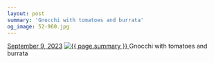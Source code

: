 ```yaml
---
layout: post
summary: 'Gnocchi with tomatoes and burrata'
og_image: 52-960.jpg
---
```


<p>
  <time>
    <a href="/52">September 9, 2023</a>
  </time>
  <a href="/52">
    <img src="{{ site.assets_url }}/52-480.jpg" srcset="{{ site.assets_url }}/52-240.jpg 240w, {{ site.assets_url }}/52-480.jpg 480w, {{ site.assets_url }}/52-720.jpg 720w, {{ site.assets_url }}/52-960.jpg 960w" sizes="(min-width: 700px) 50vw, calc(100vw - 2rem)" alt="{{ page.summary }}" />
  </a>
  <span>Gnocchi with tomatoes and burrata</span>
</p>
